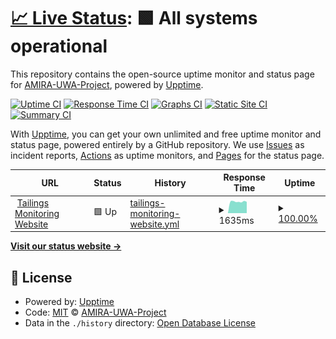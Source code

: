 # [📈 Live Status](https://AMIRA-UWA-Project.github.io/upptime): <!--live status--> **🟩 All systems operational**

This repository contains the open-source uptime monitor and status page for [AMIRA-UWA-Project](https://AMIRA-UWA-Project.github.io/upptime), powered by [Upptime](https://github.com/upptime/upptime).

[![Uptime CI](https://github.com/AMIRA-UWA-Project/upptime/workflows/Uptime%20CI/badge.svg)](https://github.com/AMIRA-UWA-Project/upptime/actions?query=workflow%3A%22Uptime+CI%22)
[![Response Time CI](https://github.com/AMIRA-UWA-Project/upptime/workflows/Response%20Time%20CI/badge.svg)](https://github.com/AMIRA-UWA-Project/upptime/actions?query=workflow%3A%22Response+Time+CI%22)
[![Graphs CI](https://github.com/AMIRA-UWA-Project/upptime/workflows/Graphs%20CI/badge.svg)](https://github.com/AMIRA-UWA-Project/upptime/actions?query=workflow%3A%22Graphs+CI%22)
[![Static Site CI](https://github.com/AMIRA-UWA-Project/upptime/workflows/Static%20Site%20CI/badge.svg)](https://github.com/AMIRA-UWA-Project/upptime/actions?query=workflow%3A%22Static+Site+CI%22)
[![Summary CI](https://github.com/AMIRA-UWA-Project/upptime/workflows/Summary%20CI/badge.svg)](https://github.com/AMIRA-UWA-Project/upptime/actions?query=workflow%3A%22Summary+CI%22)

With [Upptime](https://upptime.js.org), you can get your own unlimited and free uptime monitor and status page, powered entirely by a GitHub repository. We use [Issues](https://github.com/AMIRA-UWA-Project/upptime/issues) as incident reports, [Actions](https://github.com/AMIRA-UWA-Project/upptime/actions) as uptime monitors, and [Pages](https://AMIRA-UWA-Project.github.io/upptime) for the status page.

<!--start: status pages-->
<!-- This summary is generated by Upptime (https://github.com/upptime/upptime) -->
<!-- Do not edit this manually, your changes will be overwritten -->
<!-- prettier-ignore -->
| URL | Status | History | Response Time | Uptime |
| --- | ------ | ------- | ------------- | ------ |
| <img alt="" src="https://icons.duckduckgo.com/ip3/tailingsmonitoring.systemhealthlab.com.ico" height="13"> [Tailings Monitoring Website](https://tailingsmonitoring.systemhealthlab.com/) | 🟩 Up | [tailings-monitoring-website.yml](https://github.com/AMIRA-UWA-Project/upptime/commits/HEAD/history/tailings-monitoring-website.yml) | <details><summary><img alt="Response time graph" src="./graphs/tailings-monitoring-website/response-time-week.png" height="20"> 1635ms</summary><br><a href="https://AMIRA-UWA-Project.github.io/upptime/history/tailings-monitoring-website"><img alt="Response time 1425" src="https://img.shields.io/endpoint?url=https%3A%2F%2Fraw.githubusercontent.com%2FAMIRA-UWA-Project%2Fupptime%2FHEAD%2Fapi%2Ftailings-monitoring-website%2Fresponse-time.json"></a><br><a href="https://AMIRA-UWA-Project.github.io/upptime/history/tailings-monitoring-website"><img alt="24-hour response time 1606" src="https://img.shields.io/endpoint?url=https%3A%2F%2Fraw.githubusercontent.com%2FAMIRA-UWA-Project%2Fupptime%2FHEAD%2Fapi%2Ftailings-monitoring-website%2Fresponse-time-day.json"></a><br><a href="https://AMIRA-UWA-Project.github.io/upptime/history/tailings-monitoring-website"><img alt="7-day response time 1635" src="https://img.shields.io/endpoint?url=https%3A%2F%2Fraw.githubusercontent.com%2FAMIRA-UWA-Project%2Fupptime%2FHEAD%2Fapi%2Ftailings-monitoring-website%2Fresponse-time-week.json"></a><br><a href="https://AMIRA-UWA-Project.github.io/upptime/history/tailings-monitoring-website"><img alt="30-day response time 1600" src="https://img.shields.io/endpoint?url=https%3A%2F%2Fraw.githubusercontent.com%2FAMIRA-UWA-Project%2Fupptime%2FHEAD%2Fapi%2Ftailings-monitoring-website%2Fresponse-time-month.json"></a><br><a href="https://AMIRA-UWA-Project.github.io/upptime/history/tailings-monitoring-website"><img alt="1-year response time 1507" src="https://img.shields.io/endpoint?url=https%3A%2F%2Fraw.githubusercontent.com%2FAMIRA-UWA-Project%2Fupptime%2FHEAD%2Fapi%2Ftailings-monitoring-website%2Fresponse-time-year.json"></a></details> | <details><summary><a href="https://AMIRA-UWA-Project.github.io/upptime/history/tailings-monitoring-website">100.00%</a></summary><a href="https://AMIRA-UWA-Project.github.io/upptime/history/tailings-monitoring-website"><img alt="All-time uptime 99.15%" src="https://img.shields.io/endpoint?url=https%3A%2F%2Fraw.githubusercontent.com%2FAMIRA-UWA-Project%2Fupptime%2FHEAD%2Fapi%2Ftailings-monitoring-website%2Fuptime.json"></a><br><a href="https://AMIRA-UWA-Project.github.io/upptime/history/tailings-monitoring-website"><img alt="24-hour uptime 100.00%" src="https://img.shields.io/endpoint?url=https%3A%2F%2Fraw.githubusercontent.com%2FAMIRA-UWA-Project%2Fupptime%2FHEAD%2Fapi%2Ftailings-monitoring-website%2Fuptime-day.json"></a><br><a href="https://AMIRA-UWA-Project.github.io/upptime/history/tailings-monitoring-website"><img alt="7-day uptime 100.00%" src="https://img.shields.io/endpoint?url=https%3A%2F%2Fraw.githubusercontent.com%2FAMIRA-UWA-Project%2Fupptime%2FHEAD%2Fapi%2Ftailings-monitoring-website%2Fuptime-week.json"></a><br><a href="https://AMIRA-UWA-Project.github.io/upptime/history/tailings-monitoring-website"><img alt="30-day uptime 97.86%" src="https://img.shields.io/endpoint?url=https%3A%2F%2Fraw.githubusercontent.com%2FAMIRA-UWA-Project%2Fupptime%2FHEAD%2Fapi%2Ftailings-monitoring-website%2Fuptime-month.json"></a><br><a href="https://AMIRA-UWA-Project.github.io/upptime/history/tailings-monitoring-website"><img alt="1-year uptime 98.37%" src="https://img.shields.io/endpoint?url=https%3A%2F%2Fraw.githubusercontent.com%2FAMIRA-UWA-Project%2Fupptime%2FHEAD%2Fapi%2Ftailings-monitoring-website%2Fuptime-year.json"></a></details>

<!--end: status pages-->

[**Visit our status website →**](https://AMIRA-UWA-Project.github.io/upptime)

## 📄 License

- Powered by: [Upptime](https://github.com/upptime/upptime)
- Code: [MIT](./LICENSE) © [AMIRA-UWA-Project](https://AMIRA-UWA-Project.github.io/upptime)
- Data in the `./history` directory: [Open Database License](https://opendatacommons.org/licenses/odbl/1-0/)
